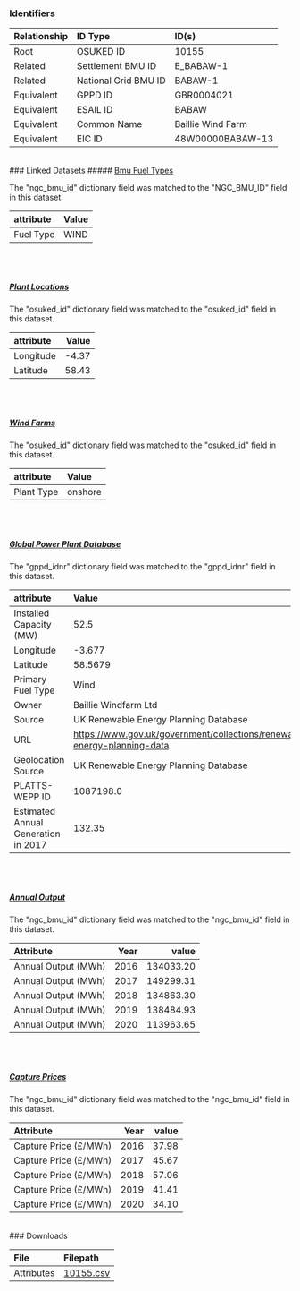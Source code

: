 ### Identifiers

| Relationship   | ID Type              | ID(s)             |
|:---------------|:---------------------|:------------------|
| Root           | OSUKED ID            | 10155             |
| Related        | Settlement BMU ID    | E_BABAW-1         |
| Related        | National Grid BMU ID | BABAW-1           |
| Equivalent     | GPPD ID              | GBR0004021        |
| Equivalent     | ESAIL ID             | BABAW             |
| Equivalent     | Common Name          | Baillie Wind Farm |
| Equivalent     | EIC ID               | 48W00000BABAW-13  |

<br>
### Linked Datasets
##### <a href="https://osuked.github.io/Power-Station-Dictionary/datasets/bmu-fuel-types">Bmu Fuel Types</a>



The "ngc_bmu_id" dictionary field was matched to the "NGC_BMU_ID" field in this dataset.

| attribute   | Value   |
|:------------|:--------|
| Fuel Type   | WIND    |

<br><br>
##### <a href="https://osuked.github.io/Power-Station-Dictionary/datasets/plant-locations">Plant Locations</a>



The "osuked_id" dictionary field was matched to the "osuked_id" field in this dataset.

| attribute   |   Value |
|:------------|--------:|
| Longitude   |   -4.37 |
| Latitude    |   58.43 |

<br><br>
##### <a href="https://osuked.github.io/Power-Station-Dictionary/datasets/wind-farms">Wind Farms</a>



The "osuked_id" dictionary field was matched to the "osuked_id" field in this dataset.

| attribute   | Value   |
|:------------|:--------|
| Plant Type  | onshore |

<br><br>
##### <a href="https://osuked.github.io/Power-Station-Dictionary/datasets/global-power-plant-database">Global Power Plant Database</a>



The "gppd_idnr" dictionary field was matched to the "gppd_idnr" field in this dataset.

| attribute                           | Value                                                                    |
|:------------------------------------|:-------------------------------------------------------------------------|
| Installed Capacity (MW)             | 52.5                                                                     |
| Longitude                           | -3.677                                                                   |
| Latitude                            | 58.5679                                                                  |
| Primary Fuel Type                   | Wind                                                                     |
| Owner                               | Baillie Windfarm Ltd                                                     |
| Source                              | UK Renewable Energy Planning Database                                    |
| URL                                 | https://www.gov.uk/government/collections/renewable-energy-planning-data |
| Geolocation Source                  | UK Renewable Energy Planning Database                                    |
| PLATTS-WEPP ID                      | 1087198.0                                                                |
| Estimated Annual Generation in 2017 | 132.35                                                                   |

<br><br>
##### <a href="https://osuked.github.io/Power-Station-Dictionary/datasets/annual-output">Annual Output</a>



The "ngc_bmu_id" dictionary field was matched to the "ngc_bmu_id" field in this dataset.

| Attribute           |   Year |     value |
|:--------------------|-------:|----------:|
| Annual Output (MWh) |   2016 | 134033.20 |
| Annual Output (MWh) |   2017 | 149299.31 |
| Annual Output (MWh) |   2018 | 134863.30 |
| Annual Output (MWh) |   2019 | 138484.93 |
| Annual Output (MWh) |   2020 | 113963.65 |

<br><br>
##### <a href="https://osuked.github.io/Power-Station-Dictionary/datasets/capture-prices">Capture Prices</a>



The "ngc_bmu_id" dictionary field was matched to the "ngc_bmu_id" field in this dataset.

| Attribute             |   Year |   value |
|:----------------------|-------:|--------:|
| Capture Price (£/MWh) |   2016 |   37.98 |
| Capture Price (£/MWh) |   2017 |   45.67 |
| Capture Price (£/MWh) |   2018 |   57.06 |
| Capture Price (£/MWh) |   2019 |   41.41 |
| Capture Price (£/MWh) |   2020 |   34.10 |


<br>
### Downloads


| File       | Filepath                                                                              |
|:-----------|:--------------------------------------------------------------------------------------|
| Attributes | [10155.csv](https://osuked.github.io/Power-Station-Dictionary/object_attrs/10155.csv) |

